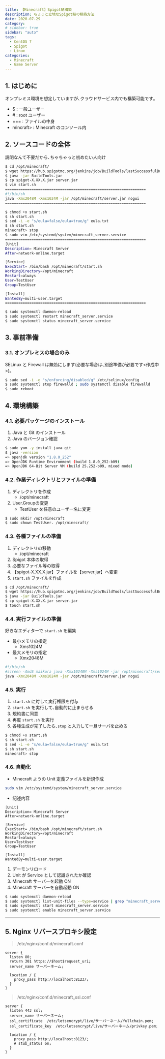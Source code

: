```yaml
---
title: 【Minecraft】Spigot鯖構築
description: ちょっと立地なSpigot鯖の構築方法
date: 2020-07-29
category:
# sidebar: true
sidebar: "auto"
tags:
  - CentOS 7
  - Spigot
  - Linux
categories:
  - Minecraft
  - Game Server
---
```


## 1. はじめに

オンプレミス環境を想定していますが､クラウドサービス内でも構築可能です｡

- $ : 一般ユーザー
- \# : root ユーザー
- === : ファイルの中身
- mincraft> : Minecraft のコンソール内

## 2. ソースコードの全体

説明なんて不要だから､ちゃちゃっと初めたい人向け

```sh
$ cd /opt/minecraft/
$ wget https://hub.spigotmc.org/jenkins/job/BuildTools/lastSuccessfulBuild/artifact/target/BuildTools.jar
$ java -jar BuildTools.jar
$ cp spigot-X.XX.X.jar server.jar
$ vim start.sh
================================================================
#!/bin/sh
java -Xmx2048M -Xms1024M -jar /opt/minecraft/server.jar nogui
================================================================

$ chmod +x start.sh
$ sh start.sh
$ sed -i -e "s/eula=false/eula=true/g" eula.txt
$ sh start.sh
minecraft> stop
$ sudo vim /etc/systemd/system/minecraft_server.service
================================================================
[Unit]
Description= Minecraft Server
After=network-online.target

[Service]
ExecStart= /bin/bash /opt/minecraft/start.sh
WorkingDirectory=/opt/minecraft
Restart=always
User=TestUser
Group=TestUser

[Install]
WantedBy=multi-user.target
================================================================

$ sudo systemctl daemon-reload
$ sudo systemctl restart minecraft_server.service
$ sudo systemctl status minecraft_server.service
```

## 3. 事前準備

### 3.1. オンプレミスの場合のみ

SELinux と Firewall は無効にします(必要な場合は､別途準備が必要です<作成中>)｡

```sh
$ sudo sed -i -e "s/enforcing/disabled/g" /etc/selinux/config
$ sudo systemctl stop firewalld ; sudo systemctl disable firewalld
$ sudo reboot
```

## 4. 環境構築

### 4.1. 必要パッケージのインストール

1. Java と Git のインストール
2. Java のバージョン確認

```sh
$ sudo yum -y install java git
$ java -version
=> openjdk version "1.8.0_252"
=> OpenJDK Runtime Environment (build 1.8.0_252-b09)
=> OpenJDK 64-Bit Server VM (build 25.252-b09, mixed mode)
```


### 4.2. 作業ディレクトリとファイルの準備

1. ディレクトリを作成
   - /opt/minecraft
2. User.Groupの変更
   - TestUser を任意のユーザー名に変更

```sh
$ sudo mkdir /opt/minecraft
$ sudo chown TestUser. /opt/minecraft/
```

### 4.3. 各種ファイルの準備

1. ディレクトリの移動
   - /opt/minecraft
2. Spigot 本体の取得
3. 必要なファイル等の取得
4. 【spigot-X.XX.X.jar】ファイルを【server.jar】へ変更
5. `start.sh` ファイルを作成

```sh
$ cd /opt/minecraft/
$ wget https://hub.spigotmc.org/jenkins/job/BuildTools/lastSuccessfulBuild/artifact/target/BuildTools.jar
$ java -jar BuildTools.jar
$ cp spigot-X.XX.X.jar server.jar
$ touch start.sh
```

### 4.4. 実行ファイルの準備

好きなエディターで ```start.sh``` を編集

- 最小メモリの指定
  - Xms1024M
- 最大メモリの指定
  - Xmx2048M

```sh
#!/bin/sh
#screen -AmdS maikura java -Xmx10240M -Xms1024M -jar /opt/minecraft/server.jar nogui
java -Xmx2048M -Xms1024M -jar /opt/minecraft/server.jar nogui
```

### 4.5. 実行

1. `start.sh` に対して実行権限を付与
2. `start.sh` を実行して､自動的に止まらせる
3. 規約書に同意
4. 再度 `start.sh` を実行
5. 各種生成が完了したら､`stop` と入力して一旦サーバを止める

```sh
$ chmod +x start.sh
$ sh start.sh
$ sed -i -e "s/eula=false/eula=true/g" eula.txt
$ sh start.sh
minecraft> stop
```

### 4.6. 自動化

- Minecraft ようの Unit 定義ファイルを新規作成

```sh
sudo vim /etc/systemd/system/minecraft_server.service
```

- 記述内容

```vim
[Unit]
Description= Minecraft Server
After=network-online.target

[Service]
ExecStart= /bin/bash /opt/minecraft/start.sh
WorkingDirectory=/opt/minecraft
Restart=always
User=TestUser
Group=TestUser

[Install]
WantedBy=multi-user.target
```

1. デーモンリロード
2. Unit が Service として認識されたか確認
3. Minecraft サーバーを起動 ON
4. Minecraft サーバーを自動起動 ON

```sh
$ sudo systemctl daemon-reload
$ sudo systemctl list-unit-files --type=service | grep "minecraft_server"
$ sudo systemctl start minecraft_server.service
$ sudo systemctl enable minecraft_server.service
```

---

## 5. Nginx リバースプロキシ設定

> /etc/nginx/conf.d/minecraft.conf

```vim
server {
  listen 80;
  return 301 https://$host$request_uri;
  server_name サーバーネーム;

  location / {
    proxy_pass http://localhost:8123/;
  }
}
```

> /etc/nginx/conf.d/minecraft_ssl.conf

```vim
server {
  listen 443 ssl;
  server_name サーバーネーム;
  ssl_certificate  /etc/letsencrypt/live/サーバーネーム/fullchain.pem;
  ssl_certificate_key  /etc/letsencrypt/live/サーバーネーム/privkey.pem;

  location / {
    proxy_pass http://localhost:8123/;
    # stub_status on;
  }
}
```
